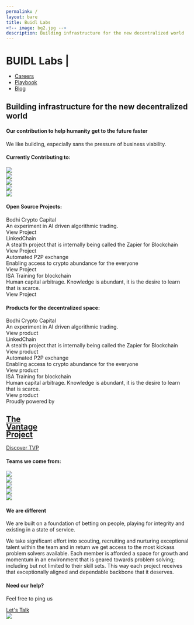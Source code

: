 ```yaml
---
permalink: /
layout: bare
title: Buidl Labs
<!-- image: bg2.jpg -->
description: Building infrastructure for the new decentralized world
---
```

<div class=" b-ws-top-p">
	<div class="grid-container">
		<div class="grid-x">
			<div class="large-3 large-offset-3 medium-4 medium-offset-2 small-8 small-offset-2 cell s-ws-top">
				<div class="grid-x grid-padding-x">
					<!-- <div class="small-3 cell np">
							<a href="{{site.url}}">
								<img src="{{site.url}}/assets/img/gun.svg" style="margin-top:0.25em">
							</a>
						</div> -->
					<!-- <div class="small-12 shrink cell">
						<a href="{{site.url}}" class="f-1-25x">
							<h1 class="sans2 bkc" style="line-height:1;">BUIDL Labs <span class="blinking-cursor">|</span></h1>
						</a>
					</div> -->
					<h1 class="sans2 bkc f-3x s-ws-bottom" style="line-height:1;">BUIDL Labs <span class="blinking-cursor">|</span></h1>
				</div>
			</div>
			<div class="small-12 medium-6 cell s-ws-top xs-ws-top-p">
				<ul class="menu align-right hover">
	      <!-- <li><a href="{{site.url}}/ico" class="dbc">ICO</a></li>
	      	<li><a href="{{site.url}}/blockchain" class="dbc">Blockchain</a></li> -->
	      	<li><a href="{{site.url}}/careers" class="dbc">Careers</a></li>
	      	<li><a href="https://www.thevantageproject.com/playbook/" class="dbc">Playbook</a></li>
	      	<!-- <li><a href="{{site.url}}/ico" class="dbc">ICO</a></li> -->
	      	<li><a href="{{site.url}}/blog" class="dbc">Blog</a></li>
	      </ul>
	    </div>
	  </div>
	</div>
	<div class="grid-container">
		<div class="grid-x">
			<div class="small-12 medium-10  large-8 large-offset-3 medium-offset-2 cell b-ws-top">
				<h2 class="">Building infrastructure for the new decentralized world</h2>
				<!-- <div class="f-1-25x">With</div> -->
				<h4 class="bc ">Our contribution to help humanity get to the future faster</h4>
			</div>
		</div>
		<div class="grid-x">
			<div class="small-12 medium-10 medium-offset-2 large-8 large-offset-3 cell m-ws-top m-ws-bottom">
				<p class="bkc nm f-1-25x">We like building, especially sans the pressure of business viability.</p>
			</div>
		</div>
	</div>
</div>
<div class="wbg">
	<div class="grid-container">
		<div class="grid-x align-center">
			<div class="small-12 large-6 medium-6 medium-centered cell m-ws-top">
				<h4 class="dbc bold">Currently Contributing to:</h4>
			</div>
		</div>
		<div class="grid-x align-center">
			<div class="small-12 large-centered large-8 medium-10 cell cell m-ws-bottom">
				<div class="grid-x small-up-5 medium-up-5 large-up-5">
					<div class="cell cell-block text-center">
						<img src="{{site.url}}/assets/img/logo/eth.png" class="gs hv img-p s-ws-top">
					</div>
					<div class="cell cell-block">
						<img src="{{site.url}}/assets/img/logo/polka.svg" class="b-ws-top gs hv">
					</div>
					<div class="cell cell-block text-center">
						<img src="{{site.url}}/assets/img/logo/foam.png" class="img-h m-ws-top gs hv">
					</div>
					<div class="cell cell-block">
						<img src="{{site.url}}/assets/img/logo/zcash.png" class="m-ws-top gs hv">
					</div>
					<div class="cell cell-block text-center">
						<img src="{{site.url}}/assets/img/logo/tezos.jpg" class="img-h m-ws-top gs hv">
					</div>
				</div>
			</div>
		</div>
	</div>
</div>
<!-- <div class="wbg">
	<div class="grid-container">
		<div class="grid-x">
			<div class="large-1 large-offset-2 cell s-ws-top hide-for-small-only hide-for-medium-only">
				<img src="{{site.url}}/assets/img/lab.gif" style="padding: 0 0.5em;">
			</div>
			<div class="small-12 medium-10 medium-offset-1 large-offset-0 large-6 end cell b-ws-top b-ws-bottom">
				<p class="bc nm">We also keep hacking together cool shit, for the kicks</p>
				<p class="nm dbc bold f-1-25x">The latest from our lab:</p>
			</div>
		</div>
	</div>
</div> -->
<div class="wbg">
	<div class="grid-container">
		<div class="grid-x align-center">
			<div class="small-12 large-6 medium-6 medium-centered cell m-ws-top">
				<h4 class="dbc bold">Open Source Projects:</h4>
			</div>
		</div>
		<div class="grid-x align-center">
			<div class="small-12 large-8 medium-10 medium-centered cell s-ws-top">
				<div class="grid-x grid-padding-x">
					<div class="medium-3 small-12 cell m-ws-bottom">
						<!-- <img src="{{site.url}}/assets/img/leaf.png" class="xs-ws-bottom"> -->
						<div class="bkc bold">Bodhi Crypto Capital</div>
						<div class="s">An experiment in AI driven algorithmic trading.</div>
						<a class="ibtn s2">View Project</a>
					</div>
					<div class="medium-3 small-12 cell m-ws-bottom">
						<!-- <img src="{{site.url}}/assets/img/link.png" class="xs-ws-bottom"> -->
						<div class="bkc bold">LinkedChain</div>
						<div class="s">A stealth project that is internally being called the Zapier for Blockchain</div>
						<a class="ibtn s2">View Project</a>
					</div>
					<div class="medium-3 small-12 cell m-ws-bottom">
						<!-- <img src="{{site.url}}/assets/img/reload.png" class="xs-ws-bottom"> -->
						<div class="bkc bold">Automated P2P exchange</div>
						<div class="s">Enabling access to crypto abundance for the everyone</div>
						<a class="ibtn s2">View Project</a>
					</div>
					<div class="medium-3 small-12 cell m-ws-bottom">
						<!-- <img src="{{site.url}}/assets/img/learning.png" class="xs-ws-bottom"> -->
						<div class="bkc bold">ISA Training for blockchain</div>
						<div class="s">Human capital arbitrage. Knowledge is abundant, it is the desire to learn that is scarce.</div>
						<a class="ibtn s2">View Project</a>
					</div>
				</div>
			</div>
		</div>
	</div>
</div>
<div class="wbg">
	<div class="grid-container">
		<div class="grid-x align-center">
			<div class="small-12 large-6 medium-6 medium-centered cell m-ws-top">
				<h4 class="dbc bold">Products for the decentralized space:</h4>
			</div>
		</div>
		<div class="grid-x align-center">
			<div class="small-12 large-8 medium-10 medium-centered cell s-ws-top">
				<div class="grid-x grid-padding-x">
					<div class="medium-3 small-12 cell m-ws-bottom">
						<!-- <img src="{{site.url}}/assets/img/leaf.png" class="xs-ws-bottom"> -->
						<div class="bkc bold">Bodhi Crypto Capital</div>
						<div class="s">An experiment in AI driven algorithmic trading.</div>
						<a class="ibtn s2">View product</a>
					</div>
					<div class="medium-3 small-12 cell m-ws-bottom">
						<!-- <img src="{{site.url}}/assets/img/link.png" class="xs-ws-bottom"> -->
						<div class="bkc bold">LinkedChain</div>
						<div class="s">A stealth project that is internally being called the Zapier for Blockchain</div>
						<a class="ibtn s2">View product</a>
					</div>
					<div class="medium-3 small-12 cell m-ws-bottom">
						<!-- <img src="{{site.url}}/assets/img/reload.png" class="xs-ws-bottom"> -->
						<div class="bkc bold">Automated P2P exchange</div>
						<div class="s">Enabling access to crypto abundance for the everyone</div>
						<a class="ibtn s2">View product</a>
					</div>
					<div class="medium-3 small-12 cell m-ws-bottom">
						<!-- <img src="{{site.url}}/assets/img/learning.png" class="xs-ws-bottom"> -->
						<div class="bkc bold">ISA Training for blockchain</div>
						<div class="s">Human capital arbitrage. Knowledge is abundant, it is the desire to learn that is scarce.</div>
						<a class="ibtn s2">View product</a>
					</div>
				</div>
			</div>
		</div>
	</div>
</div>
<!-- <div class="wbg">
	<div class="grid-x">
		<div class="small-12 medium-10 medium-centered large-6 cell m-ws-top s-ws-bottom">
			<h5 class="bkc dbc bold">Technologies we work on</h5>
		</div>
	</div>
	<div class="grid-x">
		<div class="small-12 large-10 large-centered cell">
			<div class="callout3">
				<div class="grid-x">
					<div class="small-12 medium-4 cell xs-ws-top">
						<h6>Blockchain Platforms</h6>
						<div class="grid-x">
							<div class="small-3 cell">
								<img src="{{site.url}}/assets/img/logo/hyperledger.png" class="s-ws-top">
							</div>
							<div class="small-9 cell np">
								<div class="bkc">Hyperledger Fabric and Sawtooth</div>
								<p class="s">Cross-industry, flexible and permissioned blockchain technologies for enterprises</p> 
							</div>
						</div>
						<div class="grid-x">
							<div class="small-3 cell">
								<img src="{{site.url}}/assets/img/logo/nem.png" class="xs-ws-top">
							</div>
							<div class="small-9 cell np">
								<div class="bkc">NEM</div>
								<p class="s">Permissioned blockchain technologies designed for high scale, speed and security</p> 
							</div>
						</div>
						<div class="grid-x">
							<div class="small-3 cell">
								<img src="{{site.url}}/assets/img/logo/r3.png">
							</div>
							<div class="small-9 cell np">
								<div class="bkc">R3 Corda</div>
								<p class="s">Permissioned blockchain technologies for the financial industry</p> 
							</div>
						</div>
						<div class="grid-x">
							<div class="small-3 cell">
								<img src="{{site.url}}/assets/img/logo/stellar.png" class="xs-ws-top">
							</div>
							<div class="small-9 cell np">
								<div class="bkc">Stellar</div>
								<p class="s">Permissioned blockchain technologies with specific focus on cross border transactions</p> 
							</div>
						</div>
					</div>
					<div class="small-12 medium-4 cell xs-ws-top">
						<h6>Blockchain Protocols</h6>
						<div class="grid-x">
							<div class="small-3 cell">
								<img src="{{site.url}}/assets/img/logo/dharma.png" >
							</div>
							<div class="small-9 cell np">
								<div class="bkc">Dharma</div>
								<p class="s">For facilitating credit on the blockchain</p> 
							</div>
						</div>
						<div class="grid-x">
							<div class="small-3 cell">
								<img src="{{site.url}}/assets/img/logo/kyber.png" class="xs-ws-top">
							</div>
							<div class="small-9 cell np">
								<div class="bkc">Kyber.network</div>
								<p class="s">For decentralized token swaps enabling liquidity on the blockchain. Usecases range from inter-token payments to portfolio rebalancing</p> 
							</div>
						</div>
						<div class="grid-x">
							<div class="small-3 cell">
								<img src="{{site.url}}/assets/img/logo/maker.png">
							</div>
							<div class="small-9 cell np">
								<div class="bkc">MakerDAO Ecosystem</div>
								<p class="s">An attempt to build decentralized stable coins eg: DAI</p> 
							</div>
						</div>
						<div class="grid-x">
							<div class="small-3 cell">
								<img src="{{site.url}}/assets/img/logo/uniswap.png">
							</div>
							<div class="small-9 cell np">
								<div class="bkc">UniSwap</div>
								<p class="s">For automated ERC-20 token exchanges on Ethereum</p> 
							</div>
						</div>
					</div>
					<div class="small-12 medium-4 cell xs-ws-top">
						<h6>Blockchain Frameworks</h6>
						<div class="grid-x">
							<div class="small-3 cell">
								<img src="{{site.url}}/assets/img/logo/solidity.png" class="s-ws-top">
							</div>
							<div class="small-9 cell np">
								<div class="bkc">Solidity</div>
								<p class="s">Battle tested object-oriented programming language for writing smart contracts</p> 
							</div>
						</div>
						<div class="grid-x">
							<div class="small-3 cell">
								<img src="{{site.url}}/assets/img/logo/substrate.png">
							</div>
							<div class="small-9 cell np">
								<div class="bkc">Substrate</div>
								<p class="s">Next-generation framework for blockchain innovation. Library for building new blockchains</p> 
							</div>
						</div>
					</div>
				</div>
			</div>
		</div>
	</div>
</div> -->
<div class="lgbg">
	<div class="grid-container">
		<div class="grid-x align-center">
			<div class="small-12 medium-10 medium-centered large-6 cell m-ws-top m-ws-bottom">
				<div class="grid-x">
					<div class="small-5 cell">
						Proudly powered by
						<a href="{{site.url}}">
							<h2 class="sans2 bkc f-2x" style="line-height:1;">The <br> Vantage <br>Project</h2>
						</a>
					</div>
					<div class="small-7 cell ">
						<a class="button b-ws-top" href="https://www.thevantageproject.com/" target="_blank">Discover TVP</a>
					</div>
				</div>
			</div>
		</div>
	</div>
</div>
<div class="wbg">
	<div class="grid-container">
		<div class="grid-x align-center">
			<div class="small-12 large-6 medium-10 medium-centered cell m-ws-top">
				<h4 class="dbc bold">Teams we come from:</h4>
			</div>
		</div>
		<div class="grid-x align-center">
			<div class="small-12 large-centered large-8 cell cell m-ws-bottom">
				<div class="grid-x grid-padding-x small-up-3 medium-up-5 large-up-5">
					<div class="cell cell-block">
						<img src="{{site.url}}/assets/img/logo/google.png" class="gs hv">
					</div>
					<div class="cell cell-block">
						<img src="{{site.url}}/assets/img/logo/harvard.png" class="gs hv">
					</div>
					<div class="cell cell-block">
						<img src="{{site.url}}/assets/img/logo/p2p.png" class="gs hv">
					</div>
					<div class="cell cell-block">
						<img src="{{site.url}}/assets/img/logo/chili.png" class="gs hv">
					</div>
					<div class="cell cell-block">
						<img src="{{site.url}}/assets/img/logo/paytm.png" class="gs hv">
					</div>
				</div>
			</div>
		</div>
	</div>
</div>
<div class="grid-container">
	<div class="grid-x align-center">
		<div class="small-12 medium-10 medium-centered large-6 cell b-ws-top b-ws-bottom">
			<h4 class="">We are different</h4>
			<p class="bkc">We are built on a foundation of betting on people, playing for integrity and existing in a state of service.</p>
			<p>We take significant effort into scouting, recruiting and nurturing exceptional talent within the team and in return we get access to the most kickass problem solvers available. Each member is afforded a space for growth and momentum in an environment that is geared towards problem solving; including but not limited to their skill sets. This way each project receives that exceptionally aligned and dependable backbone that it deserves.</p>
		</div>
	</div>
</div>
<div class="lgbg">
	<div class="grid-container">
		<div class="grid-x align-center">
			<div class="small-12 medium-10 medium-centered large-6 cell b-ws-top b-ws-bottom">
				<div class="grid-x">
					<div class="small-5 cell">
						<h4 class="nm">Need our help?</h4>
						<p class="">Feel free to ping us</p>
					</div>
					<div class="small-7 cell ">
						<a class="button small" href="https://calendly.com/prastut/30min" target="_blank">Let's Talk</a>
					</div>
				</div>
			</div>
			<div class="m-ws-bottom"></div>
			<img src="{{site.url}}/assets/img/crawler.jpg" class="b-ws-top">
		</div>
	</div>
</div>
